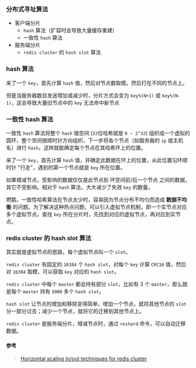 ### **分布式寻址算法**

- 客户端分片
  - `hash` 算法（扩容时会导致大量缓存重建）
  - 一致性 `hash` 算法
- 服务端分片
  - `redis cluster` 的 `hash slot` 算法





### hash 算法

来了一个 `key`，首先计算 `hash` 值，然后对节点数取模。然后打在不同的节点上。

但是当服务器数目发送增加或减少时，分片方式会变为 `key%(N+1)` 或 `key%(N-1)`，这会导致大量旧节点中的 `key` 无法命中新节点





### 一致性 hash 算法

一致性 `hash` 算法将整个 `hash` 值空间 (`32`位哈希就是 `0 ~ 2^32`) 组织成一个虚拟的圆环，整个空间按顺时针方向组织，下一步将各个节点（如服务器的 `ip` 或主机名）进行 `hash`。这样就能确定每个节点在其哈希环上的位置。

来了一个 `key`，首先计算 `hash` 值，并确定此数据在环上的位置，从此位置沿环顺时针 "行走"，遇到的第一个节点就是 `key` 所在位置。

如果增减节点，受影响的数据仅仅是此节点到 环空间前/后一个节点 之间的数据，其它不受影响。相对于 `hash` 算法，大大减少了失效 `key` 的数量。



燃鹅，一致性哈希算法在节点太少时，容易因为节点分布不均匀而造成 **数据不均衡** 的问题。为了解决这种热点问题，可以引入虚拟节点机制，即一个实节点对应多个虚拟节点。查找 `key` 所在分片时，先找到对应的虚拟节点，再对应到实节点。





### redis cluster 的 hash slot 算法

其实就是虚拟节点的思路，每个虚拟节点叫一个 `slot`。

`redis cluster` 有固定的 `16384` 个 `hash slot`，对每个 `key` 计算 `CRC16` 值，然后对 `16384` 取模，可以获取 `key` 对应的 `hash slot`。

`redis cluster` 中每个 `master` 都会持有部分 `slot`，比如有 3 个 `master`，那么就是每个 `master` 持有 `5000` 多个 `hash slot`。

`hash slot` 让节点的增加和移除变得简单，增加一个节点，就将其他节点的 `slot` 分一部分过去；减少一个节点，就将它的迁移到其他节点上。

`redis cluster` 是服务端分片，增减节点时，通过 `reshard` 命令，可以自动迁移数据。





#### 参考

> [Horizontal scaling in/out techniques for redis cluster](https://iamvishalkhare.medium.com/horizontal-scaling-in-out-techniques-for-redis-cluster-dcd75c696c86)
